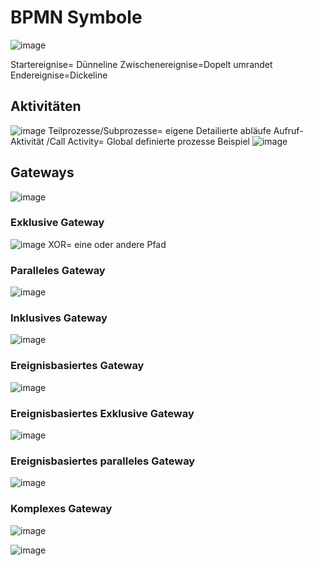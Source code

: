 # BPMN Symbole

![image](https://github.com/JimHefti/M254-Gesch-ftsprozesse-beschreiben/assets/160615771/05bec7dc-ec3c-400b-9733-3ec7c29f8ff5)

Startereignise= Dünneline 
Zwischenereignise=Dopelt umrandet 
Endereignise=Dickeline 


## Aktivitäten
![image](https://github.com/JimHefti/M254-Gesch-ftsprozesse-beschreiben/assets/160615771/d42e0f55-9d5a-4224-984b-fd59b7c23f96)
Teilprozesse/Subprozesse= eigene Detailierte abläufe
Aufruf-Aktivität /Call Activity= Global definierte prozesse
Beispiel
![image](https://github.com/JimHefti/M254-Gesch-ftsprozesse-beschreiben/assets/160615771/fa456042-ed44-4698-890d-9db487517e92)


## Gateways

![image](https://github.com/JimHefti/M254-Gesch-ftsprozesse-beschreiben/assets/160615771/a57b63ba-6fc5-4529-abbf-7b2c949bc7f6)

### Exklusive Gateway
![image](https://github.com/JimHefti/M254-Gesch-ftsprozesse-beschreiben/assets/160615771/073cb188-1564-4006-8cd5-a42cae29a072)
XOR= eine oder andere Pfad
### Paralleles Gateway
![image](https://github.com/JimHefti/M254-Gesch-ftsprozesse-beschreiben/assets/160615771/8c88eeba-67a7-42ad-9cb1-245c0dbd5917)
### Inklusives Gateway 
![image](https://github.com/JimHefti/M254-Gesch-ftsprozesse-beschreiben/assets/160615771/27c0ea39-8665-4fb3-9014-76d21869b308)
### Ereignisbasiertes Gateway
![image](https://github.com/JimHefti/M254-Gesch-ftsprozesse-beschreiben/assets/160615771/fc7f7192-846f-41c4-9683-37e8f08b154a)
### Ereignisbasiertes Exklusive Gateway
![image](https://github.com/JimHefti/M254-Gesch-ftsprozesse-beschreiben/assets/160615771/78169435-8edc-44ad-97e9-1ad3d6fa2679)
### Ereignisbasiertes paralleles Gateway
![image](https://github.com/JimHefti/M254-Gesch-ftsprozesse-beschreiben/assets/160615771/48fb895d-d7e9-46ed-9191-c5a709b15126)
### Komplexes Gateway 
![image](https://github.com/JimHefti/M254-Gesch-ftsprozesse-beschreiben/assets/160615771/7383de73-a495-4c76-9480-6308c06b22bd)


![image](https://github.com/JimHefti/M254-Gesch-ftsprozesse-beschreiben/assets/160615771/a3b64745-babc-48ce-b6af-29072c213ab6)


